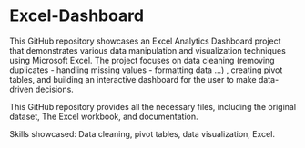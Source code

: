 # Excel-Dashboard

This GitHub repository showcases an Excel Analytics Dashboard project that demonstrates various data manipulation and visualization techniques using Microsoft Excel. The project focuses on data cleaning (removing duplicates - handling missing values - formatting data ...) , creating pivot tables, and building an interactive dashboard for the user to make data-driven decisions.

This GitHub repository provides all the necessary files, including the original dataset, The Excel workbook, and documentation.

Skills showcased: Data cleaning, pivot tables, data visualization, Excel.
